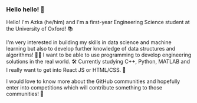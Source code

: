 ### Hello hello! 👋

<!--
**azkadz/azkadz** is a ✨ _special_ ✨ repository because its `README.md` (this file) appears on your GitHub profile.

Here are some ideas to get you started:


- 🔭 I’m currently working on ...
- 🌱 I’m currently learning ...
- 👯 I’m looking to collaborate on ...
- 🤔 I’m looking for help with ...
- 💬 Ask me about ...
- 📫 How to reach me: ...
- 😄 Pronouns: ...
- ⚡ Fun fact: ...
-->

Hello! I'm Azka (he/him) and I'm a first-year Engineering Science student at the University of Oxford! 📚 

I'm very interested in building my skills in data science and machine learning but also to develop further knowledge of data structures and algorithms! 👨‍💻 
I want to be able to use programming to develop engineering solutions in the real world. 🛠️ 
Currently studying C++, Python, MATLAB and I really want to get into React JS or HTML/CSS. 💭 

I would love to know more about the GitHub communities and hopefully enter into competitions which will contribute something to those communities! 🤝 

